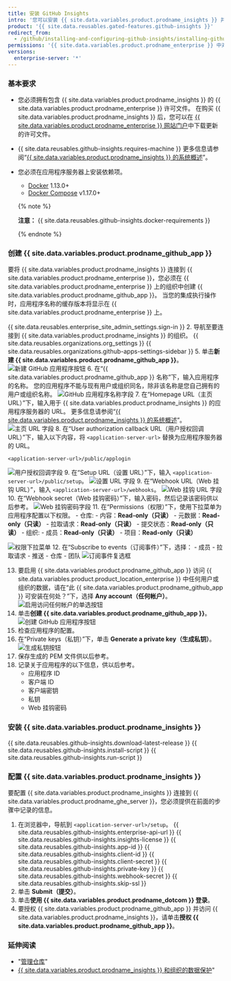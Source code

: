 ```yaml
---
title: 安装 GitHub Insights
intro: '您可以安装 {{ site.data.variables.product.prodname_insights }} 并将独立应用程序连接到 {{ site.data.variables.product.prodname_ghe_server }}。'
product: '{{ site.data.reusables.gated-features.github-insights }}'
redirect_from:
  - /github/installing-and-configuring-github-insights/installing-github-insights
permissions: '{{ site.data.variables.product.prodname_enterprise }} 中对 "github/insights-releases" 仓库具有读取权限以及对应用程序服务器具有管理权限的组织所有者可以安装 {{ site.data.variables.product.prodname_insights }}。'
versions:
  enterprise-server: '*'
---
```


### 基本要求

- 您必须拥有包含 {{ site.data.variables.product.prodname_insights }} 的 {{ site.data.variables.product.prodname_enterprise }} 许可文件。 在购买 {{ site.data.variables.product.prodname_insights }} 后，您可以在 [{{ site.data.variables.product.prodname_enterprise }} 网站门户](https://enterprise.github.com/download)中下载更新的许可文件。
- {{ site.data.reusables.github-insights.requires-machine }} 更多信息请参阅“[{{ site.data.variables.product.prodname_insights }} 的系统概述](/github/installing-and-configuring-github-insights/system-overview-for-github-insights#requirements-for-running-github-insights)”。
- 您必须在应用程序服务器上安装依赖项。
  - [Docker](https://docs.docker.com/install/) 1.13.0+
  - [Docker Compose](https://docs.docker.com/compose/install/) v1.17.0+

  {% note %}

  **注意：** {{ site.data.reusables.github-insights.docker-requirements }}

  {% endnote %}

### 创建 {{ site.data.variables.product.prodname_github_app }}

要将 {{ site.data.variables.product.prodname_insights }} 连接到 {{ site.data.variables.product.prodname_enterprise }}，您必须在 {{ site.data.variables.product.prodname_enterprise }} 上的组织中创建 {{ site.data.variables.product.prodname_github_app }}。 当您的集成执行操作时，应用程序名称的缓存版本将显示在 {{ site.data.variables.product.prodname_enterprise }} 上。

{{ site.data.reusables.enterprise_site_admin_settings.sign-in }}
2. 导航至要连接到 {{ site.data.variables.product.prodname_insights }} 的组织。
{{ site.data.reusables.organizations.org_settings }}
{{ site.data.reusables.organizations.github-apps-settings-sidebar }}
5. 单击**新建 {{ site.data.variables.product.prodname_github_app }}**。 ![新建 GitHub 应用程序按钮](/assets/images/help/apps/github_apps_new.png)
6. 在“{{ site.data.variables.product.prodname_github_app }} 名称”下，输入应用程序的名称。 您的应用程序不能与现有用户或组织同名，除非该名称是您自己拥有的用户或组织名称。 ![GitHub 应用程序名称字段](/assets/images/help/apps/github_apps_app_name.png)
7. 在“Homepage URL（主页 URL）”下，输入用于 {{ site.data.variables.product.prodname_insights }} 的应用程序服务器的 URL。 更多信息请参阅“[{{ site.data.variables.product.prodname_insights }} 的系统概述](/insights/installing-and-configuring-github-insights/system-overview-for-github-insights#requirements-for-running-github-insights)”。 ![主页 URL 字段](/assets/images/help/apps/github_apps_homepage_url.png)
8. 在“User authorization callback URL（用户授权回调 URL）”下，输入以下内容，将 `<application-server-url>` 替换为应用程序服务器的 URL。
   ```
   <application-server-url>/public/applogin
   ```
   ![用户授权回调字段](/assets/images/help/apps/github_apps_user_authorization.png)
9. 在“Setup URL（设置 URL）”下，输入 `<application-server-url>/public/setup`。 ![设置 URL 字段](/assets/images/help/apps/github-apps-setup-url.png)
9. 在“Webhook URL（Web 挂钩 URL）”，输入 `<application-server-url>/webhooks`。 ![Web 挂钩 URL 字段](/assets/images/help/apps/github_apps_webhook_url.png)
10. 在“Webhook secret（Web 挂钩密码）”下，输入密码，然后记录该密码供以后参考。 ![Web 挂钩密码字段](/assets/images/help/apps/github_apps_webhook_secret.png)
11. 在“Permissions（权限）”下，使用下拉菜单为应用程序配置以下权限。
    - 仓库:
      - 内容：**Read-only（只读）**
      - 元数据：**Read-only（只读）**
      - 拉取请求：**Read-only（只读）**
      - 提交状态：**Read-only（只读）**
    - 组织:
      - 成员：**Read-only（只读）**
      - 项目：**Read-only（只读）**

  ![权限下拉菜单](/assets/images/help/apps/github_apps_new_permissions_post2dot13.png)
12. 在“Subscribe to events（订阅事件）”下，选择：
    - 成员
    - 拉取请求
    - 推送
    - 仓库
    - 团队 ![订阅事件复选框](/assets/images/help/apps/github_apps_subscribe_to_events_pr_push_repository.png)

13. 要启用 {{ site.data.variables.product.prodname_github_app }} 访问 {{ site.data.variables.product.product_location_enterprise }} 中任何用户或组织的数据，请在“此 {{ site.data.variables.product.prodname_github_app }} 可安装在何处？”下，选择 **Any account（任何帐户）**。 ![启用访问任何帐户的单选按钮](/assets/images/help/apps/github_apps_installation_options_any_account.png)
14. 单击**创建 {{ site.data.variables.product.prodname_github_app }}**。 ![创建 GitHub 应用程序按钮](/assets/images/help/apps/github_apps_create_github_app.png)
15. 检查应用程序的配置。
16. 在“Private keys（私钥）”下，单击 **Generate a private key（生成私钥）**。 ![生成私钥按钮](/assets/images/help/apps/generate-private-key.png)
17. 保存生成的 PEM 文件供以后参考。
18. 记录关于应用程序的以下信息，供以后参考。
    - 应用程序 ID
    - 客户端 ID
    - 客户端密钥
    - 私钥
    - Web 挂钩密码

### 安装 {{ site.data.variables.product.prodname_insights }}

{{ site.data.reusables.github-insights.download-latest-release }}
{{ site.data.reusables.github-insights.install-script }}
{{ site.data.reusables.github-insights.run-script }}

### 配置 {{ site.data.variables.product.prodname_insights }}

要配置 {{ site.data.variables.product.prodname_insights }} 连接到 {{ site.data.variables.product.prodname_ghe_server }}，您必须提供在前面的步骤中记录的信息。

1. 在浏览器中，导航到 `<application-server-url>/setup`。
{{ site.data.reusables.github-insights.enterprise-api-url }}
{{ site.data.reusables.github-insights.insights-license }}
{{ site.data.reusables.github-insights.app-id }}
{{ site.data.reusables.github-insights.client-id }}
{{ site.data.reusables.github-insights.client-secret }}
{{ site.data.reusables.github-insights.private-key }}
{{ site.data.reusables.github-insights.webhook-secret }}
{{ site.data.reusables.github-insights.skip-ssl }}
11. 单击 **Submit（提交）**。
12. 单击**使用 {{ site.data.variables.product.prodname_dotcom }} 登录**。
13. 要授权 {{ site.data.variables.product.prodname_github_app }} 并访问 {{ site.data.variables.product.prodname_insights }}，请单击**授权 {{ site.data.variables.product.prodname_github_app }}**。

### 延伸阅读

- "[管理仓库](/insights/installing-and-configuring-github-insights/managing-repositories)"
- [{{ site.data.variables.product.prodname_insights }} 和组织的数据保护](/github/site-policy/github-insights-and-data-protection-for-your-organization)"
